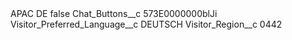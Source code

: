 <?xml version="1.0" encoding="UTF-8"?>
<CustomMetadata xmlns="http://soap.sforce.com/2006/04/metadata" xmlns:xsi="http://www.w3.org/2001/XMLSchema-instance" xmlns:xsd="http://www.w3.org/2001/XMLSchema">
    <label>APAC DE</label>
    <protected>false</protected>
    <values>
        <field>Chat_Buttons__c</field>
        <value xsi:type="xsd:string">573E0000000blJi</value>
    </values>
    <values>
        <field>Visitor_Preferred_Language__c</field>
        <value xsi:type="xsd:string">DEUTSCH</value>
    </values>
    <values>
        <field>Visitor_Region__c</field>
        <value xsi:type="xsd:string">0442</value>
    </values>
</CustomMetadata>
